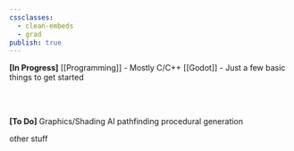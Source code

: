 ```yaml
---
cssclasses:
  - clean-embeds
  - grad
publish: true
---
```

<div id='stars'></div>
<div id='stars2'></div>
<div id='stars3'></div>
<div id='stars4'></div>

**\[In Progress\]**
[[Programming]]  - Mostly C/C++ 
[[Godot]] - Just a few basic things to get started

<br><br>

**\[To Do\]**
Graphics/Shading
AI
pathfinding
procedural generation

other stuff






